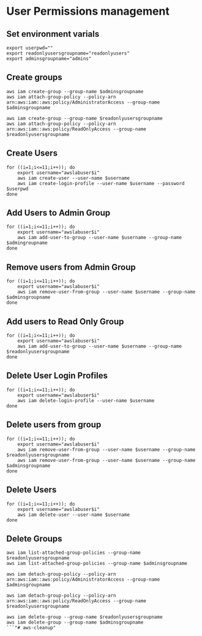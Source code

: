 # User Permissions management

## Set environment varials
```
export userpwd=""
export readonlyusersgroupname="readonlyusers"
export adminsgroupname="admins"
```

## Create groups
```
aws iam create-group --group-name $adminsgroupname
aws iam attach-group-policy --policy-arn arn:aws:iam::aws:policy/AdministratorAccess --group-name $adminsgroupname
```

```
aws iam create-group --group-name $readonlyusersgroupname
aws iam attach-group-policy --policy-arn arn:aws:iam::aws:policy/ReadOnlyAccess --group-name $readonlyusersgroupname
```

## Create Users
```
for ((i=1;i<=11;i++)); do
	export username="awslabuser$i"
	aws iam create-user --user-name $username
	aws iam create-login-profile --user-name $username --password $userpwd
done
```

## Add Users to Admin Group
```
for ((i=1;i<=11;i++)); do
	export username="awslabuser$i"
	aws iam add-user-to-group --user-name $username --group-name $admingroupname
done
```

## Remove users from Admin Group
```
for ((i=1;i<=11;i++)); do
	export username="awslabuser$i"
    aws iam remove-user-from-group --user-name $username --group-name $adminsgroupname
done
```

## Add users to Read Only Group
```
for ((i=1;i<=11;i++)); do
	export username="awslabuser$i"
    aws iam add-user-to-group --user-name $username --group-name $readonlyusersgroupname
done
```

## Delete User Login Profiles
```
for ((i=1;i<=11;i++)); do
	export username="awslabuser$i"
    aws iam delete-login-profile --user-name $username
done
```

## Delete users from group
```
for ((i=1;i<=11;i++)); do
	export username="awslabuser$i"
    aws iam remove-user-from-group --user-name $username --group-name $readonlyusersgroupname
    aws iam remove-user-from-group --user-name $username --group-name $adminsgroupname
done
```

## Delete Users
```
for ((i=1;i<=11;i++)); do
    export username="awslabuser$i"
    aws iam delete-user --user-name $username
done
```

## Delete Groups
```
aws iam list-attached-group-policies --group-name $readonlyusersgroupname
aws iam list-attached-group-policies --group-name $adminsgroupname
```

```
aws iam detach-group-policy --policy-arn arn:aws:iam::aws:policy/AdministratorAccess --group-name $adminsgroupname
```

```
aws iam detach-group-policy --policy-arn arn:aws:iam::aws:policy/ReadOnlyAccess --group-name $readonlyusersgroupname
```

```
aws iam delete-group --group-name $readonlyusersgroupname
aws iam delete-group --group-name $adminsgroupname
```"# aws-cleanup" 
